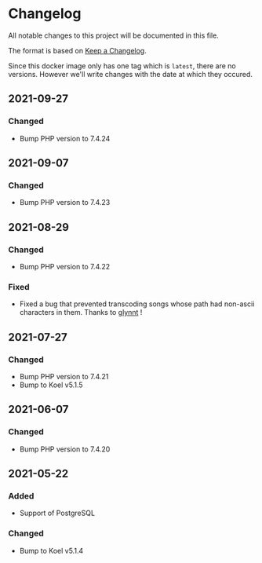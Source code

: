 # Changelog
All notable changes to this project will be documented in this file.

The format is based on [Keep a Changelog](https://keepachangelog.com/en/1.1.0/).

Since this docker image only has one tag which is `latest`, there are no versions. However we'll write changes with the date at which they occured.

## 2021-09-27
### Changed
- Bump PHP version to 7.4.24

## 2021-09-07
### Changed
- Bump PHP version to 7.4.23

## 2021-08-29
### Changed
- Bump PHP version to 7.4.22

### Fixed
- Fixed a bug that prevented transcoding songs whose path had non-ascii characters in them. Thanks to [glynnt](https://github.com/glynnt) !

## 2021-07-27
### Changed
- Bump PHP version to 7.4.21
- Bump to Koel v5.1.5

## 2021-06-07
### Changed
- Bump PHP version to 7.4.20

## 2021-05-22
### Added
- Support of PostgreSQL

### Changed
- Bump to Koel v5.1.4
